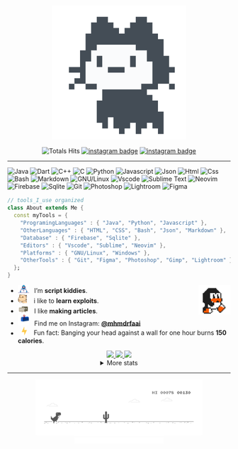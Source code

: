 <div align="center" width="50">
  
<img src="https://raw.githubusercontent.com/mhmdrfaai/mhmdrfaai/main/images/mona-loading-default.gif" href="https://github.com/mhmdrfaai" alt="CoDiNg RocKs"  width="60%"/><br> 
  
![Totals Hits](https://komarev.com/ghpvc/?username=mhmdrfaai&style=flat&color=blue&label=PROFILE+VIEWS)
 [![instagram badge](https://img.shields.io/badge/mhmdrfaai-blue?style=flat&logo=twitter)](https://twitter.com/mhmdrfaai)
[![instagram badge](https://img.shields.io/badge/mhmdrfaai-blueviolet?style=flat&logo=instagram)](https://instagram.com/mhmdrfaai) <br>
</div>

<hr></hr>

![Java](https://img.shields.io/badge/Java-ED8B00?style=flat&logo=java&logoColor=white)
![Dart](https://img.shields.io/badge/Dart-0175C2?style=flat&logo=dart&logoColor=white)
![C++](https://img.shields.io/badge/C%2B%2B-00599C?style=flat&logo=c%2B%2B&logoColor=white)
![C](https://img.shields.io/badge/C-00599C?style=flat&logo=c&logoColor=white)
![Python](https://img.shields.io/badge/Python-FFD43B?style=flat&logo=python&logoColor=darkgreen)
![Javascript](https://img.shields.io/badge/JavaScript-323330?style=flat&logo=javascript&logoColor=F7DF1E)
![Json](https://img.shields.io/badge/json-5E5C5C?style=flat&logo=json&logoColor=white)
![Html](https://img.shields.io/badge/HTML5-E34F26?style=flat&logo=html5&logoColor=white)
![Css](https://img.shields.io/badge/CSS3-1572B6?style=flat&logo=css3&logoColor=white)
![Bash](https://img.shields.io/badge/GNU%20Bash-4EAA25?style=flat&logo=GNU%20Bash&logoColor=white)
![Markdown](https://img.shields.io/badge/Markdown-000000?style=flat&logo=markdown&logoColor=white)
![GNU/Linux](https://img.shields.io/badge/Linux-FCC624?style=flat&logo=linux&logoColor=black)
![Vscode](https://img.shields.io/badge/Visual_Studio_Code-0078D4?style=flat&logo=visual%20studio%20code&logoColor=white)
![Sublime Text](https://img.shields.io/badge/sublime_text-%23575757.svg?&style=flat&logo=sublime-text&logoColor=important)
![Neovim](https://img.shields.io/badge/NeoVim-%2357A143.svg?&style=flat&logo=neovim&logoColor=white)
![Firebase](https://img.shields.io/badge/firebase-ffca28?style=flat&logo=firebase&logoColor=black)
![Sqlite](https://img.shields.io/badge/SQLite-07405E?style=flat&logo=sqlite&logoColor=white)
![Git](https://img.shields.io/badge/GIT-E44C30?style=flat&logo=git&logoColor=white)
![Photoshop](https://img.shields.io/badge/Adobe%20Photoshop-31A8FF?style=flat&logo=Adobe%20Photoshop&logoColor=black)
![Lightroom](https://img.shields.io/badge/Adobe%20Lightroom-31A8FF?style=flat&logo=Adobe%20Lightroom&logoColor=white)
![Figma](https://img.shields.io/badge/Figma-F24E1E?style=flat&logo=figma&logoColor=white)

```dart
// tools_I_use organized
class About extends Me { 
  const myTools = {  
    "ProgramingLanguages" : { "Java", "Python", "Javascript" },
    "OtherLanguages" : { "HTML", "CSS", "Bash", "Json", "Markdown" },
    "Database" : { "Firebase", "Sqlite" },
    "Editors" : { "Vscode", "Sublime", "Neovim" },
    "Platforms" : { "GNU/Linux", "Windows" },
    "OtherTools" : { "Git", "Figma", "Photoshop", "Gimp", "Lightroom" }
  };
}
```

-  <img alt="GIF" src="https://github.com/mhmdrfaai/mhmdrfaai/blob/main/images/Developer.gif" width="25" /> &nbsp; I’m **script kiddies**. <img width="15%" align="right" alt="Github Image" src="https://github.com/mhmdrfaai/mhmdrfaai/blob/main/images/linux_rounded.gif?raw=true" /><br>
- <img src="https://github.com/mhmdrfaai/mhmdrfaai/blob/main/images/hyperkitty.gif?raw=true" width="20" />&nbsp;&nbsp;&nbsp; i like to **learn exploits**. <br>
- <img src="https://github.com/mhmdrfaai/mhmdrfaai/blob/main/images/message.gif?raw=true" width="25" />&nbsp;&nbsp; I like **making articles**. <br>
- <img src="https://github.com/mhmdrfaai/mhmdrfaai/blob/main/images/letterbox.gif?raw=true" width="25" /> &nbsp; Find me on Instagram: **[@mhmdrfaai](https://instagram.com/mhmdrfaai)**<br>
- &nbsp;&nbsp;<img src="https://github.com/mhmdrfaai/mhmdrfaai/blob/main/images/lightning.gif?raw=true" width="12" />&nbsp;&nbsp;&nbsp;&nbsp;Fun fact: Banging your head against a wall for one hour burns **150 calories**.<br>

<div align="center" >
<a  href="https://github.com/mhmdrfaai">

<img src="https://github-profile-summary-cards.vercel.app/api/cards/stats?username=mhmdrfaai&theme=tokyonight" width="32.5%">
<img src="http://github-profile-summary-cards.vercel.app/api/cards/repos-per-language?username=mhmdrfaai&theme=tokyonight" width="32.5%">
<img src="http://github-profile-summary-cards.vercel.app/api/cards/most-commit-language?username=mhmdrfaai&theme=tokyonight" width="32.5%">

</a>

<details>
  <summary>More stats</summary>
  
<img align="center" src="http://github-profile-summary-cards.vercel.app/api/cards/profile-details?username=mhmdrfaai&theme=tokyonight" >

</details>

<hr></hr>

<img src="https://github.com/mhmdrfaai/mhmdrfaai/blob/main/images/dino_rounded.gif?raw=true" href="https://github.com/mhmdrfaai" width="75%"/><br>
<img src="https://github.com/mhmdrfaai/mhmdrfaai/blob/main/images/this_page_is.gif?raw=true"  width="40%"/>

</div>

